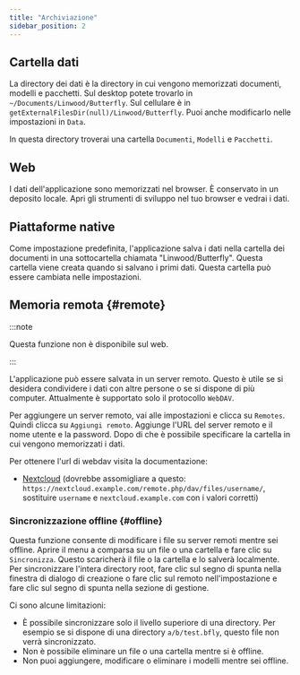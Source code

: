 ```yaml
---
title: "Archiviazione"
sidebar_position: 2
---
```


## Cartella dati

La directory dei dati è la directory in cui vengono memorizzati documenti, modelli e pacchetti. Sul desktop potete trovarlo in `~/Documents/Linwood/Butterfly`. Sul cellulare è in `getExternalFilesDir(null)/Linwood/Butterfly`. Puoi anche modificarlo nelle impostazioni in `Data`.

In questa directory troverai una cartella `Documenti`, `Modelli` e `Pacchetti`.

## Web

I dati dell'applicazione sono memorizzati nel browser. È conservato in un deposito locale. Apri gli strumenti di sviluppo nel tuo browser e vedrai i dati.

## Piattaforme native

Come impostazione predefinita, l'applicazione salva i dati nella cartella dei documenti in una sottocartella chiamata "Linwood/Butterfly". Questa cartella viene creata quando si salvano i primi dati. Questa cartella può essere cambiata nelle impostazioni.

## Memoria remota {#remote}

:::note

Questa funzione non è disponibile sul web.

:::

L'applicazione può essere salvata in un server remoto. Questo è utile se si desidera condividere i dati con altre persone o se si dispone di più computer. Attualmente è supportato solo il protocollo `WebDAV`.

Per aggiungere un server remoto, vai alle impostazioni e clicca su `Remotes`. Quindi clicca su `Aggiungi remoto`. Aggiunge l'URL del server remoto e il nome utente e la password. Dopo di che è possibile specificare la cartella in cui vengono memorizzati i dati.

Per ottenere l'url di webdav visita la documentazione:

* [Nextcloud](https://docs.nextcloud.com/server/latest/user_manual/en/files/access_webdav.html) (dovrebbe assomigliare a questo: `https://nextcloud.example.com/remote.php/dav/files/username/`, sostituire `username` e `nextcloud.example.com` con i valori corretti)

### Sincronizzazione offline {#offline}

Questa funzione consente di modificare i file su server remoti mentre sei offline. Aprire il menu a comparsa su un file o una cartella e fare clic su `Sincronizza`. Questo scaricherà il file o la cartella e lo salverà localmente. Per sincronizzare l'intera directory root, fare clic sul segno di spunta nella finestra di dialogo di creazione o fare clic sul remoto nell'impostazione e fare clic sul segno di spunta nella sezione di gestione.

Ci sono alcune limitazioni:

* È possibile sincronizzare solo il livello superiore di una directory. Per esempio se si dispone di una directory `a/b/test.bfly`, questo file non verrà sincronizzato.
* Non è possibile eliminare un file o una cartella mentre si è offline.
* Non puoi aggiungere, modificare o eliminare i modelli mentre sei offline.
